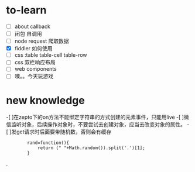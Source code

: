 to-learn
============
- [ ] about callback
- [ ] 闭包 自调用
- [ ] node request 爬取数据
- [X] fiddler 如何使用
- [ ] css :table   table-cell  table-row
- [ ] css 双栏响应布局
- [ ] web components
- [ ] 噢。。今天玩游戏

new knowledge
============
-[ ]在zepto下的on方法不能绑定字符串的方式创建的元素事件，只能用live
-[ ]微信监听对象，后续操作对象时，不要尝试去创建对象，应当去改变对象的属性。
-[ ]发get请求时后面要带随机数，否则会有缓存
```
		rand=function(){
			return (" "+Math.random()).split('.')[1];
		}
```
.